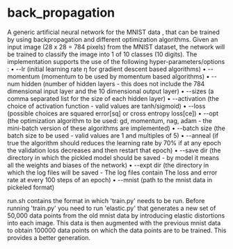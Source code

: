 # back_propagation
A generic artificial neural network for the MNIST data , that can be trained by using backpropagation and different optimization algorithms. 
Given an input image (28 x 28 = 784 pixels) from the MNIST dataset, the network will be trained to classify the image into
1 of 10 classes (10 digits). The implementation supports the use of the following hyper-parameters/options :
• --lr (initial learning rate η for gradient descent based algorithms)
• --momentum (momentum to be used by momentum based algorithms)
• --num hidden (number of hidden layers - this does not include the 784 dimensional
    input layer and the 10 dimensional output layer)
• --sizes (a comma separated list for the size of each hidden layer)
• --activation (the choice of activation function - valid values are tanh/sigmoid)
• --loss (possible choices are squared error[sq] or cross entropy loss[ce])
• --opt (the optimization algorithm to be used: gd, momentum, nag, adam - the mini-batch version of these algorithms are implemented)
• --batch size (the batch size to be used - valid values are 1 and multiples of 5)
• --anneal (if true the algorithm should reduces the learning rate by 70% if at any epoch the validation loss decreases 
    and then restart that epoch)
• --save dir (the directory in which the pickled model should be saved - by model it means all the weights and biases of
    the network)
• --expt dir (the directory in which the log files will be saved - The log files contain The loss and error rate at every 100 steps
    of an epoch)
• --mnist (path to the mnist data in pickeled format)

run.sh contains the format in which 'train.py' needs to be run. Before running 'train.py' you need to run 'elastic.py' that 
generates a new set of 50,000 data points from the old mnist data by introducing elastic distortions into each image. This data
is then augmented with the previous mnist data to obtain 100000 data points on which the data points are to be trained. This
provides a better generation.
